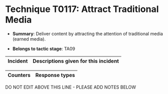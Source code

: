 # Technique T0117: Attract Traditional Media

* **Summary**: Deliver content by attracting the attention of traditional media (earned media).

* **Belongs to tactic stage**: TA09


| Incident | Descriptions given for this incident |
| -------- | -------------------- |



| Counters | Response types |
| -------- | -------------- |


DO NOT EDIT ABOVE THIS LINE - PLEASE ADD NOTES BELOW